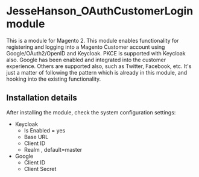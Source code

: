 # JesseHanson_OAuthCustomerLogin module

This is a module for Magento 2.
This module enables functionality for registering and logging into a Magento Customer account using Google/OAuth2/OpenID and Keycloak. PKCE is supported with Keycloak also.
Google has been enabled and integrated into the customer experience. Others are supported also, such as Twitter, Facebook, etc. It's just a matter of following the pattern which is already in this module, and hooking into the existing functionality.

## Installation details

After installing the module, check the system configuration settings:

* Keycloak
  * Is Enabled = yes
  * Base URL
  * Client ID
  * Realm , default=master
* Google
  * Client ID
  * Client Secret
